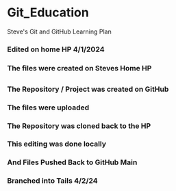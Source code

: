 # Git_Education
Steve's Git and GitHub Learning Plan

### Edited on home HP 4/1/2024
### The files were created on Steves Home HP
### The Repository / Project was created on GitHub
### The files were uploaded
### The Repository was cloned back to the HP
### This editing was done locally
### And Files Pushed Back to GitHub Main

### Branched into Tails 4/2/24
